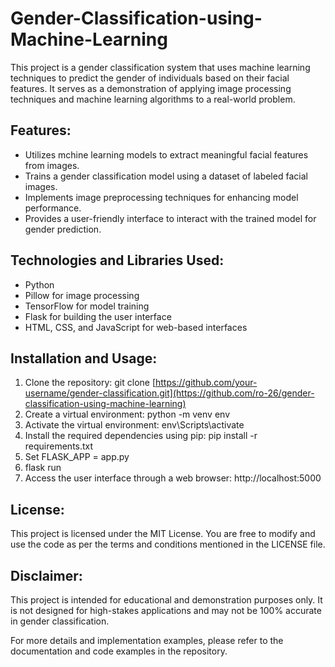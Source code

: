 # Gender-Classification-using-Machine-Learning
This project is a gender classification system that uses machine learning techniques to predict the gender of individuals based on their facial features. It serves as a demonstration of applying image processing techniques and machine learning algorithms to a real-world problem.

## Features:
- Utilizes mchine learning models to extract meaningful facial features from images.
- Trains a gender classification model using a dataset of labeled facial images.
- Implements image preprocessing techniques for enhancing model performance.
- Provides a user-friendly interface to interact with the trained model for gender prediction.

## Technologies and Libraries Used:
- Python
- Pillow for image processing
- TensorFlow for model training
- Flask for building the user interface
- HTML, CSS, and JavaScript for web-based interfaces

## Installation and Usage:
1. Clone the repository: git clone [https://github.com/your-username/gender-classification.git](https://github.com/ro-26/gender-classification-using-machine-learning)
2. Create a virtual environment: python -m venv env
3. Activate the virtual environment: env\Scripts\activate
4. Install the required dependencies using pip: pip install -r requirements.txt
5. Set FLASK_APP = app.py
6. flask run
7. Access the user interface through a web browser: http://localhost:5000

## License:
This project is licensed under the MIT License. You are free to modify and use the code as per the terms and conditions mentioned in the LICENSE file.

## Disclaimer:
This project is intended for educational and demonstration purposes only. It is not designed for high-stakes applications and may not be 100% accurate in gender classification.

For more details and implementation examples, please refer to the documentation and code examples in the repository.


